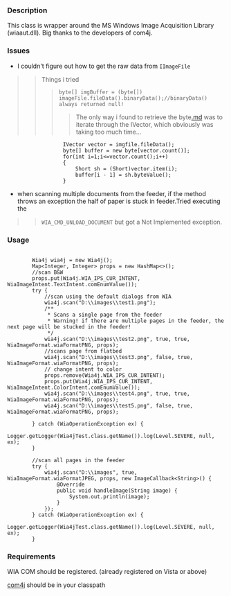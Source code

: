### Description ###
This class is wrapper around the MS Windows Image Acquisition Library
(wiaaut.dll). Big thanks to the developers of com4j.

### Issues ###
  * I couldn't figure out how to get the raw data from `IImageFile`
> > Things i tried
> > > `byte[] imgBuffer = (byte[]) imageFile.fileData().binaryData();//binaryData() always returned null! `
> > > > The only way i found to retrieve the byte[.md](.md) was to iterate
> > > > through the IVector, which obviously was taking too much time...
```
                  IVector vector = imgfile.fileData();
                  byte[] buffer = new byte[vector.count()];
                  for(int i=1;i<=vector.count();i++)
                  {
                      Short sh = (Short)vector.item(i);
                      buffer[i - 1] = sh.byteValue();
                  }
```
  * when scanning multiple documents from the feeder, if the method throws an exception the half of paper is stuck in feeder.Tried executing the

> > `WIA_CMD_UNLOAD_DOCUMENT` but got a Not Implemented exception.

### Usage ###

```

        Wia4j wia4j = new Wia4j();
        Map<Integer, Integer> props = new HashMap<>();
        //scan B&W
        props.put(Wia4j.WIA_IPS_CUR_INTENT, WiaImageIntent.TextIntent.comEnumValue());
        try {
            //scan using the default dialogs from WIA
            wia4j.scan("D:\\images\\test1.png");
            /**
             * Scans a single page from the feeder
             * Warning! if there are multiple pages in the feeder, the next page will be stucked in the feeder!
             */
            wia4j.scan("D:\\images\\test2.png", true, true, WiaImageFormat.wiaFormatPNG, props);
            //scans page from flatbed
            wia4j.scan("D:\\images\\test3.png", false, true, WiaImageFormat.wiaFormatPNG, props);
            // change intent to color
            props.remove(Wia4j.WIA_IPS_CUR_INTENT);
            props.put(Wia4j.WIA_IPS_CUR_INTENT, WiaImageIntent.ColorIntent.comEnumValue());
            wia4j.scan("D:\\images\\test4.png", true, true, WiaImageFormat.wiaFormatPNG, props);
            wia4j.scan("D:\\images\\test5.png", false, true, WiaImageFormat.wiaFormatPNG, props);

        } catch (WiaOperationException ex) {
            Logger.getLogger(Wia4jTest.class.getName()).log(Level.SEVERE, null, ex);
        }

        //scan all pages in the feeder
        try {
            wia4j.scan("D:\\images", true, WiaImageFormat.wiaFormatJPEG, props, new ImageCallback<String>() {
                @Override
                public void handleImage(String image) {
                    System.out.println(image);
                }
            });
        } catch (WiaOperationException ex) {
            Logger.getLogger(Wia4jTest.class.getName()).log(Level.SEVERE, null, ex);
        }
```
### Requirements ###
WIA COM should be registered. (already registered on Vista or above)

[com4j](https://github.com/kohsuke/com4j) should be in your classpath